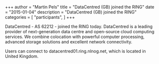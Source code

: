 +++
author = "Martin Pels"
title = "DataCentred (GB) joined the RING"
date = "2015-01-04"
description = "DataCentred (GB) joined the RING"
categories = [
    "participants",
]
+++

DataCentred - AS 62212 - joined the RING today. DataCentred is a leading provider of next-generation data centre and open-source cloud computing services. We combine colocation with powerful computer processing, advanced storage solutions and excellent network connectivity.

Users can connect to datacentred01.ring.nlnog.net, which is located in United Kingdom.


